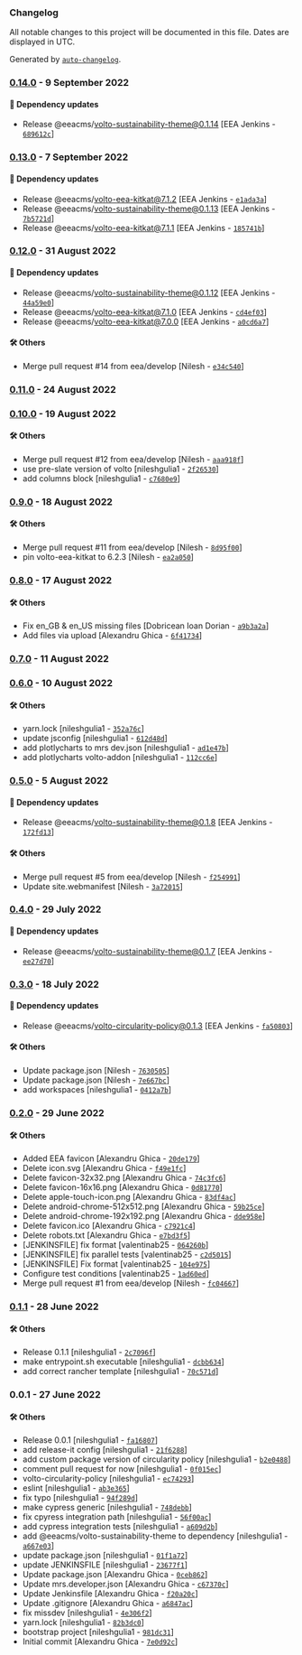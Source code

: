 ### Changelog

All notable changes to this project will be documented in this file. Dates are displayed in UTC.

Generated by [`auto-changelog`](https://github.com/CookPete/auto-changelog).

### [0.14.0](https://github.com/eea/circularity-frontend/compare/0.13.0...0.14.0) - 9 September 2022

#### :rocket: Dependency updates

- Release @eeacms/volto-sustainability-theme@0.1.14 [EEA Jenkins - [`689612c`](https://github.com/eea/circularity-frontend/commit/689612c2e8a4fa9c9d6b4f104fd8fee3ae87f19f)]

### [0.13.0](https://github.com/eea/circularity-frontend/compare/0.12.0...0.13.0) - 7 September 2022

#### :rocket: Dependency updates

- Release @eeacms/volto-eea-kitkat@7.1.2 [EEA Jenkins - [`e1ada3a`](https://github.com/eea/circularity-frontend/commit/e1ada3a067c1e656695041e235296b569bb4f2f5)]
- Release @eeacms/volto-sustainability-theme@0.1.13 [EEA Jenkins - [`7b5721d`](https://github.com/eea/circularity-frontend/commit/7b5721d78eadce7fb05503b47d0fcbc0d3f2649c)]
- Release @eeacms/volto-eea-kitkat@7.1.1 [EEA Jenkins - [`185741b`](https://github.com/eea/circularity-frontend/commit/185741bfc5c56a6d2af4e92a666cb90deda79326)]

### [0.12.0](https://github.com/eea/circularity-frontend/compare/0.11.0...0.12.0) - 31 August 2022

#### :rocket: Dependency updates

- Release @eeacms/volto-sustainability-theme@0.1.12 [EEA Jenkins - [`44a59e0`](https://github.com/eea/circularity-frontend/commit/44a59e0eb2479cf2df62b679980a7777ef5b9f0f)]
- Release @eeacms/volto-eea-kitkat@7.1.0 [EEA Jenkins - [`cd4ef03`](https://github.com/eea/circularity-frontend/commit/cd4ef03b47d9cfab6cc83529ce91bb3c920849bf)]
- Release @eeacms/volto-eea-kitkat@7.0.0 [EEA Jenkins - [`a0cd6a7`](https://github.com/eea/circularity-frontend/commit/a0cd6a701199a8e26451ede97c36b6965538daad)]

#### :hammer_and_wrench: Others

- Merge pull request #14 from eea/develop [Nilesh - [`e34c540`](https://github.com/eea/circularity-frontend/commit/e34c540d03a50e7d3a51293ac62cab7aa5d724df)]
### [0.11.0](https://github.com/eea/circularity-frontend/compare/0.10.0...0.11.0) - 24 August 2022

### [0.10.0](https://github.com/eea/circularity-frontend/compare/0.9.0...0.10.0) - 19 August 2022

#### :hammer_and_wrench: Others

- Merge pull request #12 from eea/develop [Nilesh - [`aaa918f`](https://github.com/eea/circularity-frontend/commit/aaa918f3a3084e16e51ca27cec992eb4a7eb5e60)]
- use pre-slate version of volto [nileshgulia1 - [`2f26530`](https://github.com/eea/circularity-frontend/commit/2f26530e056b34af029f0d40b689fa1afbf6a5d6)]
- add columns block [nileshgulia1 - [`c7680e9`](https://github.com/eea/circularity-frontend/commit/c7680e903d2330d37d51851d859ba4d72217cf0b)]
### [0.9.0](https://github.com/eea/circularity-frontend/compare/0.8.0...0.9.0) - 18 August 2022

#### :hammer_and_wrench: Others

- Merge pull request #11 from eea/develop [Nilesh - [`8d95f00`](https://github.com/eea/circularity-frontend/commit/8d95f001ed2b2dab8d4fd8bd555a9f15dd3cd01a)]
- pin volto-eea-kitkat to 6.2.3 [Nilesh - [`ea2a050`](https://github.com/eea/circularity-frontend/commit/ea2a050dedf369c663fbf0f428511752b2ab2362)]
### [0.8.0](https://github.com/eea/circularity-frontend/compare/0.7.0...0.8.0) - 17 August 2022

#### :hammer_and_wrench: Others

- Fix en_GB & en_US missing files [Dobricean Ioan Dorian - [`a9b3a2a`](https://github.com/eea/circularity-frontend/commit/a9b3a2a7802b507df2a5c46d8ab440ba7e9035fb)]
- Add files via upload [Alexandru Ghica - [`6f41734`](https://github.com/eea/circularity-frontend/commit/6f417340e6fa50b59ced332fadf4cf5a31995f2b)]
### [0.7.0](https://github.com/eea/circularity-frontend/compare/0.6.0...0.7.0) - 11 August 2022

### [0.6.0](https://github.com/eea/circularity-frontend/compare/0.5.0...0.6.0) - 10 August 2022

#### :hammer_and_wrench: Others

- yarn.lock [nileshgulia1 - [`352a76c`](https://github.com/eea/circularity-frontend/commit/352a76c21d30372181948e7b8c2d3953b05e2e8e)]
- update jsconfig [nileshgulia1 - [`612d48d`](https://github.com/eea/circularity-frontend/commit/612d48d6f3d362346630d1f9e6ca7b7bbdf31242)]
- add plotlycharts to mrs dev.json [nileshgulia1 - [`ad1e47b`](https://github.com/eea/circularity-frontend/commit/ad1e47b1eb96f1a4358ee9ce5f60737952f71708)]
- add plotlycharts  volto-addon [nileshgulia1 - [`112cc6e`](https://github.com/eea/circularity-frontend/commit/112cc6ef218b4a29d2e3cc825cafb51f66acb1f8)]
### [0.5.0](https://github.com/eea/circularity-frontend/compare/0.4.0...0.5.0) - 5 August 2022

#### :rocket: Dependency updates

- Release @eeacms/volto-sustainability-theme@0.1.8 [EEA Jenkins - [`172fd13`](https://github.com/eea/circularity-frontend/commit/172fd13e96db45f3d0703030c9968b4fc0135b73)]

#### :hammer_and_wrench: Others

- Merge pull request #5 from eea/develop [Nilesh - [`f254991`](https://github.com/eea/circularity-frontend/commit/f254991dd6495b1a2c2a876105a12b5eab3d61dc)]
- Update site.webmanifest [Nilesh - [`3a72015`](https://github.com/eea/circularity-frontend/commit/3a7201565ac5d9928de31491fe70649534b5fe48)]
### [0.4.0](https://github.com/eea/circularity-frontend/compare/0.3.0...0.4.0) - 29 July 2022

#### :rocket: Dependency updates

- Release @eeacms/volto-sustainability-theme@0.1.7 [EEA Jenkins - [`ee27d70`](https://github.com/eea/circularity-frontend/commit/ee27d704d449cf5028e4a242d66b9f056f304eb9)]

### [0.3.0](https://github.com/eea/circularity-frontend/compare/0.2.0...0.3.0) - 18 July 2022

#### :rocket: Dependency updates

- Release @eeacms/volto-circularity-policy@0.1.3 [EEA Jenkins - [`fa50803`](https://github.com/eea/circularity-frontend/commit/fa50803b5c75fbb9e1ee9027adfdf3dae4357cf8)]

#### :hammer_and_wrench: Others

- Update package.json [Nilesh - [`7630505`](https://github.com/eea/circularity-frontend/commit/7630505696865c208d52e9077faed163da83870f)]
- Update package.json [Nilesh - [`7e667bc`](https://github.com/eea/circularity-frontend/commit/7e667bc65e71aa5a7cc007f22b38d2eebc479d89)]
- add workspaces [nileshgulia1 - [`0412a7b`](https://github.com/eea/circularity-frontend/commit/0412a7bba6ef251cb64283b68d247a9da83d82a6)]
### [0.2.0](https://github.com/eea/circularity-frontend/compare/0.1.1...0.2.0) - 29 June 2022

#### :hammer_and_wrench: Others

- Added EEA favicon [Alexandru Ghica - [`20de179`](https://github.com/eea/circularity-frontend/commit/20de179975d30d3b78aa589078bdfa46c9825454)]
- Delete icon.svg [Alexandru Ghica - [`f49e1fc`](https://github.com/eea/circularity-frontend/commit/f49e1fcfd52c9714b3c493823bc7e64d2ab60ab7)]
- Delete favicon-32x32.png [Alexandru Ghica - [`74c3fc6`](https://github.com/eea/circularity-frontend/commit/74c3fc6c786fdb14e43a89763f3847807ef8c77b)]
- Delete favicon-16x16.png [Alexandru Ghica - [`0d81770`](https://github.com/eea/circularity-frontend/commit/0d817705e1248f5ecfea6d34885c806af8590666)]
- Delete apple-touch-icon.png [Alexandru Ghica - [`83df4ac`](https://github.com/eea/circularity-frontend/commit/83df4acc6cf2a5ce0d4ae0ed294ef0e61d1fecdb)]
- Delete android-chrome-512x512.png [Alexandru Ghica - [`59b25ce`](https://github.com/eea/circularity-frontend/commit/59b25ced55aa8725075bf1422ca31bbc0e7d7206)]
- Delete android-chrome-192x192.png [Alexandru Ghica - [`dde958e`](https://github.com/eea/circularity-frontend/commit/dde958e178ddb9c015f24147e76353aedf0f8afd)]
- Delete favicon.ico [Alexandru Ghica - [`c7921c4`](https://github.com/eea/circularity-frontend/commit/c7921c47e697f07afd0dfd5ffb20f497f4d0ad3d)]
- Delete robots.txt [Alexandru Ghica - [`e7bd3f5`](https://github.com/eea/circularity-frontend/commit/e7bd3f564da7d484868f16d82617e9b9a7ea3838)]
- [JENKINSFILE] fix format [valentinab25 - [`064260b`](https://github.com/eea/circularity-frontend/commit/064260b5042cb2017f61f9c002700ff3bd323fec)]
- [JENKINSFILE] fix parallel tests [valentinab25 - [`c2d5015`](https://github.com/eea/circularity-frontend/commit/c2d5015cbf2ca0d93e655ba4987a10c6378a1f5c)]
- [JENKINSFILE] Fix format [valentinab25 - [`104e975`](https://github.com/eea/circularity-frontend/commit/104e97511e3e5827a2b799e324ace16be907bb35)]
- Configure  test conditions [valentinab25 - [`1ad60ed`](https://github.com/eea/circularity-frontend/commit/1ad60ed4f7e756861cbd70f276a5d3f200783722)]
- Merge pull request #1 from eea/develop [Nilesh - [`fc04667`](https://github.com/eea/circularity-frontend/commit/fc04667ef34baff5dac5a469a27c1cf522750398)]
### [0.1.1](https://github.com/eea/circularity-frontend/compare/0.0.1...0.1.1) - 28 June 2022

#### :hammer_and_wrench: Others

- Release 0.1.1 [nileshgulia1 - [`2c7096f`](https://github.com/eea/circularity-frontend/commit/2c7096fece0ac79083784854a181b1d0194f218b)]
- make entrypoint.sh executable [nileshgulia1 - [`dcbb634`](https://github.com/eea/circularity-frontend/commit/dcbb6346c8817071e699c93ea6fa8f8b947d9ae4)]
- add correct rancher template [nileshgulia1 - [`70c571d`](https://github.com/eea/circularity-frontend/commit/70c571d38cf33ec8c41f4b37eb79101622338477)]
### 0.0.1 - 27 June 2022

#### :hammer_and_wrench: Others

- Release 0.0.1 [nileshgulia1 - [`fa16807`](https://github.com/eea/circularity-frontend/commit/fa16807114d095b77c41fdab75732749494c4c18)]
- add release-it config [nileshgulia1 - [`21f6288`](https://github.com/eea/circularity-frontend/commit/21f62881af4729386d4a264cc74abea1dfa0ff15)]
- add custom package version of circularity policy [nileshgulia1 - [`b2e0488`](https://github.com/eea/circularity-frontend/commit/b2e04889f919fb8f6a7ed147ea4b6b78e03581aa)]
- comment pull request for now [nileshgulia1 - [`0f015ec`](https://github.com/eea/circularity-frontend/commit/0f015ec5a3ec3cae200afcd28483a38804612160)]
- volto-circularity-policy [nileshgulia1 - [`ec74293`](https://github.com/eea/circularity-frontend/commit/ec742939dd1bef41fd2f2394f6156f6dae14e363)]
- eslint [nileshgulia1 - [`ab3e365`](https://github.com/eea/circularity-frontend/commit/ab3e365e4630eee189b79b5e34c2c2d9b50e980f)]
- fix typo [nileshgulia1 - [`94f289d`](https://github.com/eea/circularity-frontend/commit/94f289d7576047fa454dd7391b4c601328e8b1fa)]
- make cypress generic [nileshgulia1 - [`748debb`](https://github.com/eea/circularity-frontend/commit/748debb26926cf4951a600f7bb0285eb8a88e4b1)]
- fix cpyress integration path [nileshgulia1 - [`56f00ac`](https://github.com/eea/circularity-frontend/commit/56f00acba659e458562ecff0d477b945c3acde15)]
- add cypress integration tests [nileshgulia1 - [`a609d2b`](https://github.com/eea/circularity-frontend/commit/a609d2b114be1ac0fa11b1684dfe6a95434a9d73)]
- add @eeacms/volto-sustainability-theme to dependency [nileshgulia1 - [`a667e03`](https://github.com/eea/circularity-frontend/commit/a667e03b5996c3b2003d2d6a37a6194ddfac0147)]
- update package.json [nileshgulia1 - [`01f1a72`](https://github.com/eea/circularity-frontend/commit/01f1a720ba680cd0b618d3c33fdf584abf0a2182)]
- update JENKINSFILE [nileshgulia1 - [`23677f1`](https://github.com/eea/circularity-frontend/commit/23677f1d1a6dd8e113a2afc7963ac7f3f61d77af)]
- Update package.json [Alexandru Ghica - [`0ceb862`](https://github.com/eea/circularity-frontend/commit/0ceb862ba9e47b561213c9b1c125c9a67d27cf3f)]
- Update mrs.developer.json [Alexandru Ghica - [`c67370c`](https://github.com/eea/circularity-frontend/commit/c67370cfa7b95318694c0f2b1b0aa73215c21f25)]
- Update Jenkinsfile [Alexandru Ghica - [`f20a20c`](https://github.com/eea/circularity-frontend/commit/f20a20cf7e0c77a09fcad16a84d9365805bddf63)]
- Update .gitignore [Alexandru Ghica - [`a6847ac`](https://github.com/eea/circularity-frontend/commit/a6847acc87783cec52e878501d471ff97d90d3cf)]
- fix missdev [nileshgulia1 - [`4e306f2`](https://github.com/eea/circularity-frontend/commit/4e306f25b3abc753cc9b8c0a25f21d673bd74278)]
- yarn.lock [nileshgulia1 - [`82b3dc0`](https://github.com/eea/circularity-frontend/commit/82b3dc0545f4e4cea31c2da929a78337fa185f15)]
- bootstrap project [nileshgulia1 - [`981dc31`](https://github.com/eea/circularity-frontend/commit/981dc31de36c7089d5fa710cc3b7ff0b6261360a)]
- Initial commit [Alexandru Ghica - [`7e0d92c`](https://github.com/eea/circularity-frontend/commit/7e0d92c66118d97f180722f3a6427d44a8902233)]
